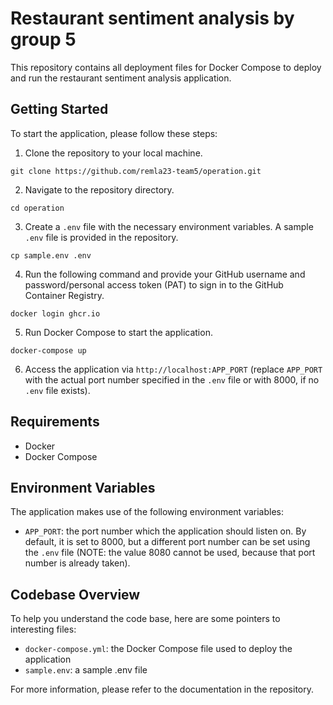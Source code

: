 # Restaurant sentiment analysis by group 5

This repository contains all deployment files for Docker Compose to deploy and run the restaurant sentiment analysis application.

## Getting Started

To start the application, please follow these steps:

1. Clone the repository to your local machine.
```
git clone https://github.com/remla23-team5/operation.git
```
2. Navigate to the repository directory.
```
cd operation
```
3. Create a `.env` file with the necessary environment variables. A sample `.env` file is provided in the repository.
```
cp sample.env .env
```
4. Run the following command and provide your GitHub username and password/personal access token (PAT) to sign in to the GitHub Container Registry.
```
docker login ghcr.io
```
5. Run Docker Compose to start the application.
```
docker-compose up
```
6. Access the application via `http://localhost:APP_PORT` (replace `APP_PORT` with the actual port number specified in the `.env` file or with 8000, if no `.env` file exists).

## Requirements

- Docker
- Docker Compose

## Environment Variables

The application makes use of the following environment variables:

- `APP_PORT`: the port number which the application should listen on. By default, it is set to 8000, but a different port number can be set using the `.env` file (NOTE: the value 8080 cannot be used, because that port number is already taken).

## Codebase Overview

To help you understand the code base, here are some pointers to interesting files:

- `docker-compose.yml`: the Docker Compose file used to deploy the application
- `sample.env`: a sample .env file

For more information, please refer to the documentation in the repository.
